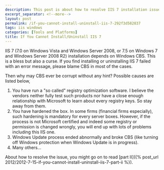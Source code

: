 ```yaml
---
description: This post is about how to resolve IIS 7 installation issue.
excerpt_separator: <!--more-->
layout: post
permalink: /if-you-cannot-install-uninstall-iis-7-292f3d582837
tags: iis windows
categories: [Tools and Platforms]
title: If You Cannot Install/Uninstall IIS 7
---
```

IIS 7 (7.0 on Windows Vista and Windows Server 2008, or 7.5 on Windows 7 and Windows Server 2008 R2) installation depends on Windows CBS. This is a bless but also a curse. If you find installing or uninstalling IIS 7 failed with an error message, please blame CBS in most of the cases.

<!--more-->

Then why may CBS ever be corrupt without any hint? Possible causes are listed below,

1. You have run a "so called" registry optimization software. I believe the vendors neither fully test such products nor have a close enough relationship with Microsoft to learn about every registry keys. So stay away from them.
1. You have hardened the box. In some firms (financial firms especially), such hardening is mandatory for every server boxes. However, if the process is not Microsoft certified and indeed some registry or permission is changed wrongly, you will end up with lots of problems including this IIS one.
1. Windows Update process ended abnormally and broke CBS (like turning off Windows protection when Windows Update is in progress).
1. Many others…

About how to resolve the issue, you might go on to read [part II]({% post_url 2012/2012-7-15-if-you-cannot-install-uninstall-iis-7-part-ii %}).

